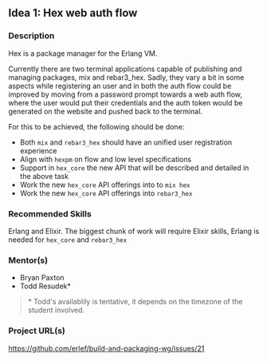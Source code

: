 ## Idea 1: Hex web auth flow

### Description

Hex is a package manager for the Erlang VM.

Currently there are two terminal applications capable of publishing and managing packages, mix and rebar3_hex. Sadly, they vary a bit in some aspects while registering an user and in both the auth flow could be improved by moving from a password prompt towards a web auth flow, where the user would put their credentials and the auth token would be generated on the website and pushed back to the terminal.

For this to be achieved, the following should be done:

* Both `mix` and `rebar3_hex` should have an unified user registration experience
* Align with `hexpm` on flow and low level specifications
* Support in `hex_core` the new API that will be described and detailed in the above task
* Work the new `hex_core` API offerings into to `mix hex`
* Work the new `hex_core` API offerings into `rebar3_hex`

### Recommended Skills

Erlang and Elixir. The biggest chunk of work will require Elixir skills, Erlang is needed for `hex_core` and `rebar3_hex`

### Mentor(s)

* Bryan Paxton
* Todd Resudek*

> \* Todd's availablily is tentative, it depends on the timezone of the student involved.

### Project URL(s)

https://github.com/erlef/build-and-packaging-wg/issues/21